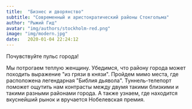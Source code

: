 ```yaml
---
title:  "Бизнес и дворянство"
subtitle: "Современный и аристократический районы Стокгольма"
author: "Рыжий Гид"
avatar: "img/authors/stockholm-red.png"
image: "img/modern.jpg"
date:   2020-01-04 22:24:12
---
```


Почувствуйте пульс города!

Мы потрогаем теплую женщину. Убедимся, что району города может походить выражение "из грязи в князи". Пройдем мимо места,
где расположена легендарная "Библия дьявола". Туннель-телепорт поможет ощутить нам контрасты между двумя такими близкими и
такими разными районами города. А также узнаем, где находится вкуснейший рынок и вручается Нобелевская премия.